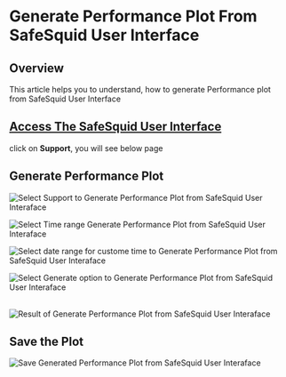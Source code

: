 # Generate Performance Plot From SafeSquid User Interface

## Overview

This article helps you to understand, how to generate Performance plot from SafeSquid User Interface

## [Access The SafeSquid User Interface](https://help.safesquid.com/portal/en/kb/articles/access-the-safesquid-user-interface)

click on **Support**, you will see below page

## Generate Performance Plot

![Select Support to Generate Performance Plot from SafeSquid User Interaface](/img/How_To/Generate_Performance_Plot_From_SafeSquid_User_Interface/image1.webp)

![Select Time range Generate Performance Plot from SafeSquid User Interaface](/img/How_To/Generate_Performance_Plot_From_SafeSquid_User_Interface/image2.webp)

![Select date range for custome time to Generate Performance Plot from SafeSquid User Interaface](/img/How_To/Generate_Performance_Plot_From_SafeSquid_User_Interface/image3.webp)

![Select Generate option to Generate Performance Plot from SafeSquid User Interaface](/img/How_To/Generate_Performance_Plot_From_SafeSquid_User_Interface/image4.webp) 

![Result of Generate Performance Plot from SafeSquid User Interaface](/img/How_To/Generate_Performance_Plot_From_SafeSquid_User_Interface/image5.webp)

## Save the Plot

![Save Generated Performance Plot from SafeSquid User Interaface](/img/How_To/Generate_Performance_Plot_From_SafeSquid_User_Interface/image6.webp)
